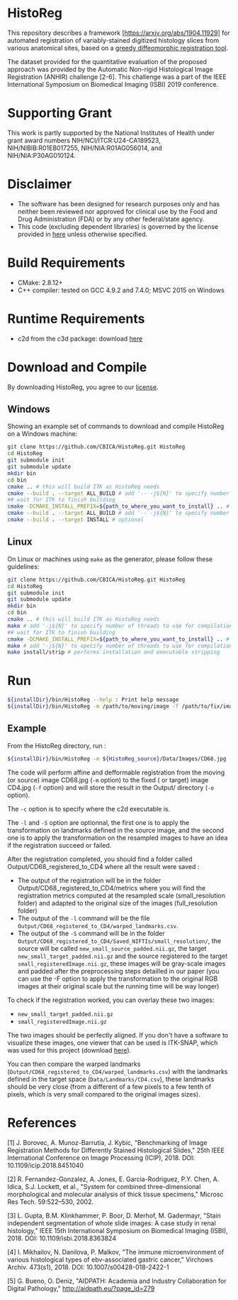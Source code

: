 # HistoReg
This repository describes a framework [https://arxiv.org/abs/1904.11929] for automated registration of variably-stained digitized histology slices from various anatomical sites, based on a [greedy diffeomorphic registration tool](https://sites.google.com/view/greedyreg/about).

The dataset provided for the quantitative evaluation of the proposed approach was provided by the Automatic Non-rigid Histological Image Registration (ANHIR) challenge [2-6]. This challenge was a part of the IEEE International Symposium on Biomedical Imaging (ISBI) 2019 conference.

# Supporting Grant

This work is partly supported by the National Institutes of Health under grant award numbers NIH/NCI/ITCR:U24-CA189523, NIH/NIBIB:R01EB017255, NIH/NIA:R01AG056014, and NIH/NIA:P30AG010124.

# Disclaimer

- The software has been designed for research purposes only and has neither been reviewed nor approved for clinical use by the Food and Drug Administration (FDA) or by any other federal/state agency.
- This code (excluding dependent libraries) is governed by the license provided in [here](https://www.med.upenn.edu/sbia/software-agreement.html) unless otherwise specified.

# Build Requirements 

- CMake: 2.8.12+
- C++ compiler: tested on GCC 4.9.2 and 7.4.0; MSVC 2015 on Windows

# Runtime Requirements

- c2d from the c3d package: download [here](http://www.itksnap.org/pmwiki/pmwiki.php?n=Downloads.C3D)

# Download and Compile

By downloading HistoReg, you agree to our [license](https://www.med.upenn.edu/sbia/software-agreement.html).

## Windows

Showing an example set of commands to download and compile HistoReg on a Windows machine:

```bash
git clone https://github.com/CBICA/HistoReg.git HistoReg
cd HistoReg
git submodule init 
git submodule update
mkdir bin
cd bin
cmake .. # this will build ITK as HistoReg needs
cmake --build . --target ALL_BUILD # add '-- -j${N}' to specify number of threads to use for compilation
## wait for ITK to finish building
cmake -DCMAKE_INSTALL_PREFIX=${path_to_where_you_want_to_install} .. # this is for HistoReg
cmake --build . --target ALL_BUILD # add '-- -j${N}' to specify number of threads to use for compilation
cmake --build . --target INSTALL # optional
```

## Linux
On Linux or machines using ```make``` as the generator, please follow these guidelines:

```bash
git clone https://github.com/CBICA/HistoReg.git HistoReg
cd HistoReg
git submodule init 
git submodule update
mkdir bin
cd bin
cmake .. # this will build ITK as HistoReg needs
make # add '-j${N}' to specify number of threads to use for compilation
## wait for ITK to finish building
cmake -DCMAKE_INSTALL_PREFIX=${path_to_where_you_want_to_install} .. # this is for HistoReg
make # add '-j${N}' to specify number of threads to use for compilation
make install/strip # performs installation and executable stripping
```


# Run

```bash
${installDir}/bin/HistoReg --help : Print help message
${installDir}/bin/HistoReg -m /path/to/moving/image -f /path/to/fix/image -o /path/to/output/dir/ -c /path/to/c2d/executable [-OPTIONAL]
```

## Example

From the HistoReg directory, run :
```bash
${installDir}/bin/HistoReg -m ${HistoReg_source}/Data/Images/CD68.jpg -f ${HistoReg_source}/Data/Images/CD4.jpg -c /path/to/c2d/executable  -o ${HistoReg_source}/Data/Output/ -l ${HistoReg_source}/Data/Landmarks/CD68.csv -S
```
The code will perform affine and defformable registration from the moving (or source) image CD68.jpg (`-m` option) to the fixed ( or target) image CD4.jpg (`-f` option) and will store the result in the Output/ directory (`-o` option). 

The `-c` option is to specify where the c2d executable is.

The `-l` and `-S` option are optionnal, the first one is to apply the transformation on landmarks defined in the source image, and the second one is to apply the transformation on the resampled images to have an idea if the registration succeed or failed.

After the registration completed, you should find a folder called Output/CD68_registered_to_CD4 where all the result were saved : 
- The output of the registration will be in the folder Output/CD68_registered_to_CD4/metrics where you will find the registration metrics computed at the resampled scale (small_resolution folder) and adapted to the original size of the images (full_resolution folder)
- The output of the `-l` command will be the file `Output/CD68_registered_to_CD4/warped_landmarks.csv`.
- The output of the `-S` command will be in the folder `Output/CD68_registered_to_CD4/Saved_NIFTIs/small_resolution/`, the source will be called `new_small_source_padded.nii.gz`, the target `new_small_target_padded.nii.gz` and the source registered to the target `small_registeredImage.nii.gz`, these images will be gray-scale images and padded after the preprocessing steps detailled in our paper (you can use the -F option to apply the transformation to the original RGB images at their original scale but the running time will be way longer) 

To check if the registration worked, you can overlay these two images: 
- `new_small_target_padded.nii.gz`
- `small_registeredImage.nii.gz`

The two images should be perfectly aligned. If you don't have a software to visualize these images, one viewer that can be used is ITK-SNAP, which was used for this project (download [here](http://www.itksnap.org/pmwiki/pmwiki.php?n=Downloads.SNAP3)).

You can then compare the warped landmarks (`Output/CD68_registered_to_CD4/warped_landmarks.csv`) with the landmarks defined in the target space (`Data/Landmarks/CD4.csv`), these landmarks should be very close (from a different of a few pixels to a few tenth of pixels, which is very small compared to the original images sizes).

# References
[1] J. Borovec, A. Munoz-Barrutia, J. Kybic, "Benchmarking of Image Registration Methods for Differently Stained Histological Slides," 25th IEEE International Conference on Image Processing (ICIP), 2018. DOI: 10.1109/icip.2018.8451040

[2] R. Fernandez-Gonzalez, A. Jones, E. Garcia-Rodriguez, P.Y. Chen, A. Idica, S.J. Lockett, et al., "System for combined three-dimensional morphological and molecular analysis of thick tissue specimens," Microsc Res Tech. 59:522–530, 2002.

[3] L. Gupta, B.M. Klinkhammer, P. Boor, D. Merhof, M. Gadermayr, "Stain independent segmentation of whole slide images: A case study in renal histology," IEEE 15th International Symposium on Biomedical Imaging (ISBI), 2018. DOI: 10.1109/isbi.2018.8363824

[4] I. Mikhailov, N. Danilova, P. Malkov, "The immune microenvironment of various histological types of ebv-associated gastric cancer," Virchows Archiv. 473(s1), 2018. DOI: 10.1007/s00428-018-2422-1

[5] G. Bueno, O. Deniz, "AIDPATH: Academia and Industry Collaboration for Digital Pathology," http://aidpath.eu/?page_id=279
